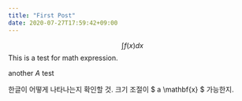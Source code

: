 ```yaml
---
title: "First Post"
date: 2020-07-27T17:59:42+09:00
---
```


$$\int f(x) dx $$
This is a test for math expression.

another $A$ test

한글이 어떻게 나타나는지 확인할 것.
크기 조절이 $ a \mathbf{x} $ 가능한지.

